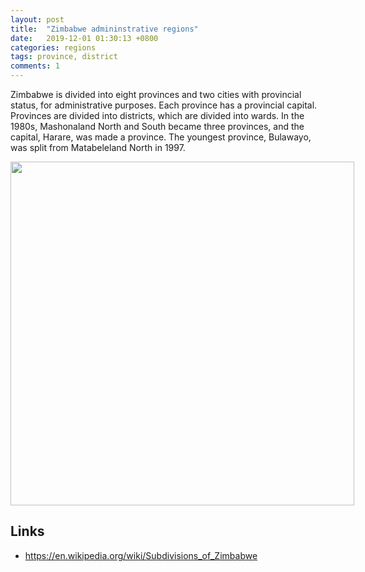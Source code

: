 ```yaml
---
layout: post
title:  "Zimbabwe admininstrative regions"
date:   2019-12-01 01:30:13 +0800
categories: regions
tags: province, district
comments: 1
---
```


Zimbabwe is divided into eight provinces and two cities with provincial status, for administrative purposes. Each province has a provincial capital. Provinces are divided into districts, which are divided into wards. In the 1980s, Mashonaland North and South became three provinces, and the capital, Harare, was made a province. The youngest province, Bulawayo, was split from Matabeleland North in 1997.

<div style="width: 600px;">
 <a href="{{site.baseurl}}/img/zim_regions.png"> <img src="{{site.baseurl}}/img/zim_regions.png" width="550px"></a>
</div>

## Links

* https://en.wikipedia.org/wiki/Subdivisions_of_Zimbabwe
